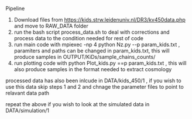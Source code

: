 Pipeline 

1. Download files from https://kids.strw.leidenuniv.nl/DR3/kv450data.php and 
move to RAW_DATA folder 
2. run the bash script process_data.sh to deal with corrections and process
data to the condition needed for rest of code
3. run main code with mpiexec -np 4 python Nz.py --p param_kids.txt ,
paramiters and paths can be changed in param_kids.txt, this will produce
samples in OUTPUT/KiDs/sample_chains_counts/
4. run plotting code with python Plot_kids.py ==p param_kids.txt , this will 
also produce samples in the format needed to extract cosmology

processed data has also been inlcude in DATA/kids_450/1 , if you wish to use
this data skip steps 1 and 2 and chnage the parameter files to point to 
relavant data path 

repeat the above if you wish to look at the simulated data in DATA/simulation/1







